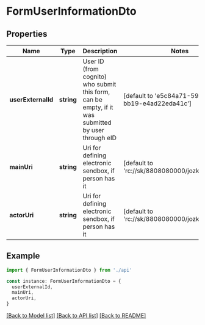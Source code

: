 # FormUserInformationDto

## Properties

| Name               | Type       | Description                                                                                        | Notes                                               |
| ------------------ | ---------- | -------------------------------------------------------------------------------------------------- | --------------------------------------------------- |
| **userExternalId** | **string** | User ID (from cognito) who submit this form, can be empty, if it was submitted by user through eID | [default to 'e5c84a71-5985-40c7-bb19-e4ad22eda41c'] |
| **mainUri**        | **string** | Uri for defining electronic sendbox, if person has it                                              | [default to 'rc://sk/8808080000/jozko_mrkvicka']    |
| **actorUri**       | **string** | Uri for defining electronic sendbox, if person has it                                              | [default to 'rc://sk/8808080000/jozko_mrkvicka']    |

## Example

```typescript
import { FormUserInformationDto } from './api'

const instance: FormUserInformationDto = {
  userExternalId,
  mainUri,
  actorUri,
}
```

[[Back to Model list]](../README.md#documentation-for-models) [[Back to API list]](../README.md#documentation-for-api-endpoints) [[Back to README]](../README.md)
